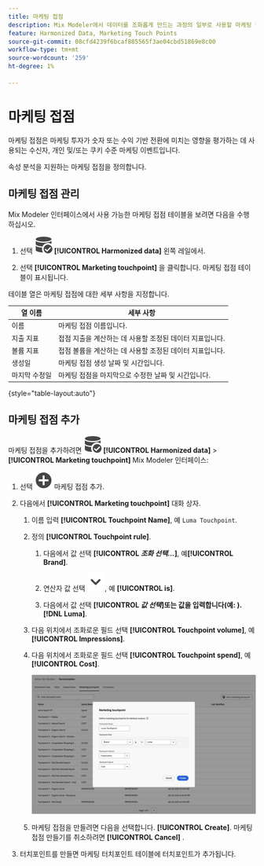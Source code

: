 ```yaml
---
title: 마케팅 접점
description: Mix Modeler에서 데이터를 조화롭게 만드는 과정의 일부로 사용할 마케팅 접점을 만드는 방법을 알아봅니다.
feature: Harmonized Data, Marketing Touch Points
source-git-commit: 08cfd4239f6bcaf885565f3ae04cbd51869e8c00
workflow-type: tm+mt
source-wordcount: '259'
ht-degree: 1%

---
```



# 마케팅 접점

마케팅 접점은 마케팅 투자가 숫자 또는 수익 기반 전환에 미치는 영향을 평가하는 데 사용되는 수신자, 개인 및/또는 쿠키 수준 마케팅 이벤트입니다.

속성 분석을 지원하는 마케팅 접점을 정의합니다.

## 마케팅 접점 관리

Mix Modeler 인터페이스에서 사용 가능한 마케팅 접점 테이블을 보려면 다음을 수행하십시오.

1. 선택 ![데이터 검색](../assets/icons/DataCheck.svg) **[!UICONTROL Harmonized data]** 왼쪽 레일에서.

1. 선택 **[!UICONTROL Marketing touchpoint]** 을 클릭합니다. 마케팅 접점 테이블이 표시됩니다.

테이블 열은 마케팅 접점에 대한 세부 사항을 지정합니다.

| 열 이름 | 세부 사항 |
| --- | ---|
| 이름 | 마케팅 접점 이름입니다. |
| 지출 지표 | 접점 지출을 계산하는 데 사용할 조정된 데이터 지표입니다. |
| 볼륨 지표 | 접점 볼륨을 계산하는 데 사용할 조정된 데이터 지표입니다. |
| 생성일 | 마케팅 접점 생성 날짜 및 시간입니다. |
| 마지막 수정일 | 마케팅 접점을 마지막으로 수정한 날짜 및 시간입니다. |

{style="table-layout:auto"}

## 마케팅 접점 추가

마케팅 접점을 추가하려면 ![데이터 검색](../assets/icons/DataCheck.svg) **[!UICONTROL Harmonized data]** > **[!UICONTROL Marketing touchpoint]** Mix Modeler 인터페이스:

1. 선택 ![추가](../assets/icons/AddCircle.svg) 마케팅 접점 추가.

1. 다음에서 **[!UICONTROL Marketing touchpoint]** 대화 상자.

   1. 이름 입력 **[!UICONTROL Touchpoint Name]**, 예 `Luma Touchpoint`.

   1. 정의 **[!UICONTROL Touchpoint rule]**.

      1. 다음에서 값 선택 **[!UICONTROL *조화 선택...*]**, 예&#x200B;**[!UICONTROL Brand]**.

      1. 연산자 값 선택 ![펼침](../assets/icons/ChevronDown.svg), 예 **[!UICONTROL is]**.

      1. 다음에서 값 선택 **[!UICONTROL *값 선택&#x200B;*]**또는 값을 입력합니다(예: ).**[!DNL Luma]**.

   1. 다음 위치에서 조화로운 필드 선택 **[!UICONTROL Touchpoint volume]**, 예 **[!UICONTROL Impressions]**.

   1. 다음 위치에서 조화로운 필드 선택 **[!UICONTROL Touchpoint spend]**, 예 **[!UICONTROL Cost]**.

      ![마케팅 접점](../assets/create-touchpoint.png)

   1. 마케팅 접점을 만들려면 다음을 선택합니다. **[!UICONTROL Create]**. 마케팅 접점 만들기를 취소하려면 **[!UICONTROL Cancel]** .

1. 터치포인트를 만들면 마케팅 터치포인트 테이블에 터치포인트가 추가됩니다.

